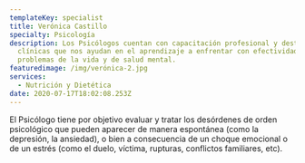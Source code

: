 ```yaml
---
templateKey: specialist
title: Verónica Castillo
specialty: Psicología
description: Los Psicólogos cuentan con capacitación profesional y destrezas
  clínicas que nos ayudan en el aprendizaje a enfrentar con efectividad los
  problemas de la vida y de salud mental.
featuredimage: /img/verónica-2.jpg
services:
  - Nutrición y Dietética
date: 2020-07-17T18:02:08.253Z
---
```

El Psicólogo tiene por objetivo evaluar y tratar los desórdenes de orden psicológico que pueden aparecer de manera espontánea (como la depresión, la ansiedad), o bien a consecuencia de un choque emocional o de un estrés (como el duelo, víctima, rupturas, conflictos familiares, etc).